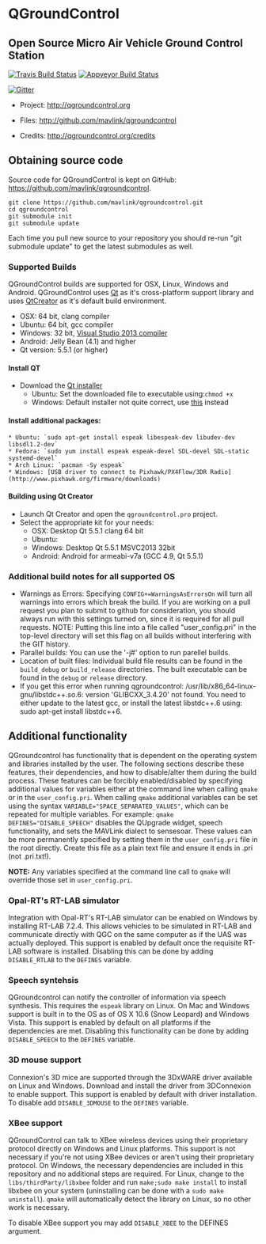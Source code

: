 # QGroundControl
## Open Source Micro Air Vehicle Ground Control Station

[![Travis Build Status](https://travis-ci.org/mavlink/qgroundcontrol.svg?branch=master)](https://travis-ci.org/mavlink/qgroundcontrol)
[![Appveyor Build Status](https://ci.appveyor.com/api/projects/status/crxcm4qayejuvh6c/branch/master?svg=true)](https://ci.appveyor.com/project/mavlink/qgroundcontrol)

[![Gitter](https://badges.gitter.im/Join%20Chat.svg)](https://gitter.im/mavlink/qgroundcontrol?utm_source=badge&utm_medium=badge&utm_campaign=pr-badge&utm_content=badge)


* Project:
<http://qgroundcontrol.org>

* Files:
<http://github.com/mavlink/qgroundcontrol>

* Credits:
<http://qgroundcontrol.org/credits>


## Obtaining source code
Source code for QGroundControl is kept on GitHub: https://github.com/mavlink/qgroundcontrol.
```
git clone https://github.com/mavlink/qgroundcontrol.git
cd qgroundcontrol
git submodule init
git submodule update
```
Each time you pull new source to your repository you should re-run "git submodule update" to get the latest submodules as well.

### Supported Builds
QGroundControl builds are supported for OSX, Linux, Windows and Android. QGroundControl uses [Qt](http://www.qt.io) as it's cross-platform support library and uses [QtCreator](http://doc.qt.io/qtcreator/index.html) as it's default build environment.
* OSX: 64 bit, clang compiler
* Ubuntu: 64 bit, gcc compiler
* Windows: 32 bit, [Visual Studio 2013 compiler](http://www.visualstudio.com/downloads/download-visual-studio-vs#d-express-windows-desktop)
* Android: Jelly Bean (4.1) and higher
* Qt version: 5.5.1 (or higher)

#### Install QT

* Download the [Qt installer](http://www.qt.io/download-open-source)
    * Ubuntu: Set the downloaded file to executable using:`chmod +x`
    * Windows: Default installer not quite correct, use [this](http://download.qt.io/official_releases/qt/5.5/5.5.1/qt-opensource-windows-x86-msvc2013-5.5.1.exe) instead



#### Install additional packages:
    * Ubuntu: `sudo apt-get install espeak libespeak-dev libudev-dev libsdl1.2-dev`
    * Fedora: `sudo yum install espeak espeak-devel SDL-devel SDL-static systemd-devel`
    * Arch Linux: `pacman -Sy espeak`
    * Windows: [USB driver to connect to Pixhawk/PX4Flow/3DR Radio](http://www.pixhawk.org/firmware/downloads)

#### Building using Qt Creator
* Launch Qt Creator and open the `qgroundcontrol.pro` project.
* Select the appropriate kit for your needs:
    * OSX: Desktop Qt 5.5.1 clang 64 bit
    * Ubuntu: <tbd>
    * Windows: Desktop Qt 5.5.1 MSVC2013 32bit
    * Android: Android for armeabi-v7a (GCC 4.9, Qt 5.5.1)

### Additional build notes for all supported OS

* Warnings as Errors: Specifying `CONFIG+=WarningsAsErrorsOn` will turn all warnings into errors which break the build. If you are working on a pull request you plan to submit to github for consideration, you should always run with this settings turned on, since it is required for all pull requests. NOTE: Putting this line into a file called "user_config.pri" in the top-level directory will set this flag on all builds without interfering with the GIT history.
* Parallel builds: You can use the '-j#' option to run parellel builds.
* Location of built files: Individual build file results can be found in the `build_debug` or `build_release` directories. The built executable can be found in the `debug` or `release` directory.
* If you get this error when running qgroundcontrol: /usr/lib/x86_64-linux-gnu/libstdc++.so.6: version 'GLIBCXX_3.4.20' not found. You need to either update to the latest gcc, or install the latest libstdc++.6 using: sudo apt-get install libstdc++6.

## Additional functionality
QGroundcontrol has functionality that is dependent on the operating system and libraries installed by the user. The following sections describe these features, their dependencies, and how to disable/alter them during the build process. These features can be forcibly enabled/disabled by specifying additional values for variables either at the command line when calling `qmake` or in the `user_config.pri`. When calling `qmake` additional variables can be set using the syntax `VARIABLE="SPACE_SEPARATED_VALUES"`, which can be repeated for multiple variables. For example: `qmake DEFINES="DISABLE_SPEECH"` disables the QUpgrade widget, speech functionality, and sets the MAVLink dialect to sensesoar. These values can be more permanently specified by setting them in the `user_config.pri` file in the root directly. Create this file as a plain text file and ensure it ends in .pri (not .pri.txt!).

**NOTE:** Any variables specified at the command line call to `qmake` will override those set in `user_config.pri`.

### Opal-RT's RT-LAB simulator
Integration with Opal-RT's RT-LAB simulator can be enabled on Windows by installing RT-LAB 7.2.4. This allows vehicles to be simulated in RT-LAB and communicate directly with QGC on the same computer as if the UAS was actually deployed. This support is enabled by default once the requisite RT-LAB software is installed. Disabling this can be done by adding `DISABLE_RTLAB` to the `DEFINES` variable.

### Speech syntehsis
QGroundcontrol can notify the controller of information via speech synthesis. This requires the `espeak` library on Linux. On Mac and Windows support is built in to the OS as of OS X 10.6 (Snow Leopard) and Windows Vista. This support is enabled by default on all platforms if the dependencies are met. Disabling this functionality can be done by adding `DISABLE_SPEECH` to the `DEFINES` variable.

### 3D mouse support
Connexion's 3D mice are supported through the 3DxWARE driver available on Linux and Windows. Download and install the driver from 3DConnexion to enable support. This support is enabled by default with driver installation. To disable add `DISABLE_3DMOUSE` to the `DEFINES` variable.

### XBee support
QGroundControl can talk to XBee wireless devices using their proprietary protocol directly on Windows and Linux platforms. This support is not necessary if you're not using XBee devices or aren't using their proprietary protocol. On Windows, the necessary dependencies are included in this repository and no additional steps are required. For Linux, change to the `libs/thirdParty/libxbee` folder and run `make;sudo make install` to install libxbee on your system (uninstalling can be done with a `sudo make uninstall`). `qmake` will automatically detect the library on Linux, so no other work is necessary.

To disable XBee support you may add `DISABLE_XBEE` to the DEFINES argument.
